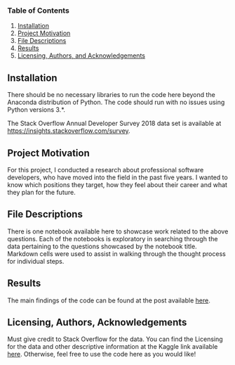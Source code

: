 ### Table of Contents

1. [Installation](#installation)
2. [Project Motivation](#motivation)
3. [File Descriptions](#files)
4. [Results](#results)
5. [Licensing, Authors, and Acknowledgements](#licensing)

## Installation <a name="installation"></a>

There should be no necessary libraries to run the code here beyond the Anaconda distribution of Python.  The code should run with no issues using Python versions 3.*.

The Stack Overflow Annual Developer Survey 2018 data set is available at https://insights.stackoverflow.com/survey.

## Project Motivation<a name="motivation"></a>

For this project, I conducted a research about professional software developers, who have moved into the field in the past five years. I wanted to know which positions they target, how they feel about their career and what they plan for the future.

## File Descriptions <a name="files"></a>

There is one notebook available here to showcase work related to the above questions. Each of the notebooks is exploratory in searching through the data pertaining to the questions showcased by the notebook title.  Markdown cells were used to assist in walking through the thought process for individual steps.  

## Results<a name="results"></a>

The main findings of the code can be found at the post available [here](https://medium.com/@istvan.teglas/career-change-into-software-development-42a7723cc7e).

## Licensing, Authors, Acknowledgements<a name="licensing"></a>

Must give credit to Stack Overflow for the data.  You can find the Licensing for the data and other descriptive information at the Kaggle link available [here](https://www.kaggle.com/stackoverflow/so-survey-2017/data).  Otherwise, feel free to use the code here as you would like!
